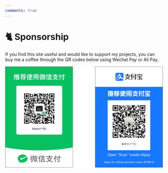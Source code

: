 ```yaml
---
comments: true
---
```


# 🐈️ Sponsorship

If you find this site useful and would like to support my projects, you can buy me a coffee through the QR codes below using Wechat Pay or Ali Pay.

![QR Code](QRCode.png)